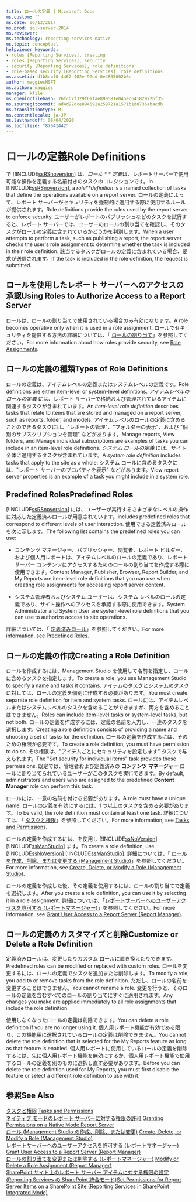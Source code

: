 ```yaml
---
title: ロールの定義 | Microsoft Docs
ms.custom: ''
ms.date: 06/13/2017
ms.prod: sql-server-2014
ms.reviewer: ''
ms.technology: reporting-services-native
ms.topic: conceptual
helpviewer_keywords:
- roles [Reporting Services], creating
- roles [Reporting Services], security
- security [Reporting Services], role definitions
- role-based security [Reporting Services], role definitions
ms.assetid: d1b8dbf0-4462-402e-92dd-0e4835002b6e
author: maggiesMSFT
ms.author: maggies
manager: kfile
ms.openlocfilehash: 76fcb7f329f6afae890581e045ec64182972bf35
ms.sourcegitcommit: ad4d92dce894592a259721a1571b1d8736abacdb
ms.translationtype: MT
ms.contentlocale: ja-JP
ms.lasthandoff: 08/04/2020
ms.locfileid: "87641442"
---
```

# <a name="role-definitions"></a><span data-ttu-id="8ab8d-102">ロールの定義</span><span class="sxs-lookup"><span data-stu-id="8ab8d-102">Role Definitions</span></span>
  <span data-ttu-id="8ab8d-103">で [!INCLUDE[ssRSnoversion](../../includes/ssrsnoversion-md.md)] は、*ロール \* \* 定義*は、レポートサーバーで使用可能な操作を定義する名前付きのタスクのコレクションです。</span><span class="sxs-lookup"><span data-stu-id="8ab8d-103">In [!INCLUDE[ssRSnoversion](../../includes/ssrsnoversion-md.md)], a *role\*\*definition* is a named collection of tasks that define the operations available on a report server.</span></span> <span data-ttu-id="8ab8d-104">ロールの定義によって、レポート サーバーがセキュリティを強制的に適用する際に使用するルールが提供されます。</span><span class="sxs-lookup"><span data-stu-id="8ab8d-104">Role definitions provide the rules used by the report server to enforce security.</span></span> <span data-ttu-id="8ab8d-105">ユーザーがレポートのパブリッシュなどのタスクを試行すると、レポート サーバーでは、ユーザーのロールの割り当てを確認し、そのタスクがロールの定義に含まれているかどうかを判別します。</span><span class="sxs-lookup"><span data-stu-id="8ab8d-105">When a user attempts to perform a task, such as publishing a report, the report server checks the user's role assignment to determine whether the task is included in their role definition.</span></span> <span data-ttu-id="8ab8d-106">該当するタスクがロールの定義に含まれている場合、要求が送信されます。</span><span class="sxs-lookup"><span data-stu-id="8ab8d-106">If the task is included in the role definition, the request is submitted.</span></span>  
  
## <a name="using-roles-to-authorize-access-to-a-report-server"></a><span data-ttu-id="8ab8d-107">ロールを使用したレポート サーバーへのアクセスの承認</span><span class="sxs-lookup"><span data-stu-id="8ab8d-107">Using Roles to Authorize Access to a Report Server</span></span>  
 <span data-ttu-id="8ab8d-108">ロールは、ロールの割り当てで使用されている場合のみ有効になります。</span><span class="sxs-lookup"><span data-stu-id="8ab8d-108">A role becomes operative only when it is used in a role assignment.</span></span> <span data-ttu-id="8ab8d-109">ロールでセキュリティを提供する方法の詳細については、「 [ロールの割り当て](role-assignments.md)」を参照してください。</span><span class="sxs-lookup"><span data-stu-id="8ab8d-109">For more information about how roles provide security, see [Role Assignments](role-assignments.md).</span></span>  
  
## <a name="types-of-role-definitions"></a><span data-ttu-id="8ab8d-110">ロールの定義の種類</span><span class="sxs-lookup"><span data-stu-id="8ab8d-110">Types of Role Definitions</span></span>  
 <span data-ttu-id="8ab8d-111">ロールの定義は、アイテムレベルの定義またはシステムレベルの定義です。</span><span class="sxs-lookup"><span data-stu-id="8ab8d-111">Role definitions are either item-level or system-level definitions.</span></span> <span data-ttu-id="8ab8d-112">*アイテムレベルのロールの定義* には、レポート サーバーで格納および管理されているアイテムに関連するタスクが含まれています。</span><span class="sxs-lookup"><span data-stu-id="8ab8d-112">An *item-level role definition* describes tasks that relate to items that are stored and managed on a report server, such as reports, folder, and models.</span></span> <span data-ttu-id="8ab8d-113">アイテムレベルのロールの定義に含めることのできるタスクには、"レポートの管理"、"フォルダーの表示"、および "個別のサブスクリプションを管理" などがあります。</span><span class="sxs-lookup"><span data-stu-id="8ab8d-113">Manage reports, View folders, and Manage individual subscriptions are examples of tasks you can include in an item-level role definitions.</span></span> <span data-ttu-id="8ab8d-114">*システム ロールの定義* には、サイト全体に適用するタスクが含まれています。</span><span class="sxs-lookup"><span data-stu-id="8ab8d-114">A *system role definition* includes tasks that apply to the site as a whole.</span></span> <span data-ttu-id="8ab8d-115">システム ロールに含めるタスクには、"レポート サーバーのプロパティを表示" などがあります。</span><span class="sxs-lookup"><span data-stu-id="8ab8d-115">View report server properties is an example of a task you might include in a system role.</span></span>  
  
## <a name="predefined-roles"></a><span data-ttu-id="8ab8d-116">Predefined Roles</span><span class="sxs-lookup"><span data-stu-id="8ab8d-116">Predefined Roles</span></span>  
 [!INCLUDE[ssRSnoversion](../../includes/ssrsnoversion-md.md)] <span data-ttu-id="8ab8d-117">には、ユーザーが実行するさまざまなレベルの操作に対応した定義済みロールが用意されています。</span><span class="sxs-lookup"><span data-stu-id="8ab8d-117">includes predefined roles that correspond to different levels of user interaction.</span></span> <span data-ttu-id="8ab8d-118">使用できる定義済みロールを次に示します。</span><span class="sxs-lookup"><span data-stu-id="8ab8d-118">The following list contains the predefined roles you can use:</span></span>  
  
-   <span data-ttu-id="8ab8d-119">コンテンツ マネージャー、パブリッシャー、閲覧者、レポート ビルダー、および個人用レポートは、アイテムレベルのロールの定義であり、レポート サーバー コンテンツにアクセスするためのロールの割り当てを作成する際に使用できます。</span><span class="sxs-lookup"><span data-stu-id="8ab8d-119">Content Manager, Publisher, Browser, Report Builder, and My Reports are item-level role definitions that you can use when creating role assignments for accessing report server content.</span></span>  
  
-   <span data-ttu-id="8ab8d-120">システム管理者およびシステム ユーザーは、システム レベルのロールの定義であり、サイト操作へのアクセスを承認する際に使用できます。</span><span class="sxs-lookup"><span data-stu-id="8ab8d-120">System Administrator and System User are system-level role definitions that you can use to authorize access to site operations.</span></span>  
  
 <span data-ttu-id="8ab8d-121">詳細については、「 [定義済みロール](role-definitions-predefined-roles.md)」を参照してください。</span><span class="sxs-lookup"><span data-stu-id="8ab8d-121">For more information, see [Predefined Roles](role-definitions-predefined-roles.md).</span></span>  
  
## <a name="creating-a-role-definition"></a><span data-ttu-id="8ab8d-122">ロールの定義の作成</span><span class="sxs-lookup"><span data-stu-id="8ab8d-122">Creating a Role Definition</span></span>  
 <span data-ttu-id="8ab8d-123">ロールを作成するには、Management Studio を使用して名前を指定し、ロールに含めるタスクを指定します。</span><span class="sxs-lookup"><span data-stu-id="8ab8d-123">To create a role, you use Management Studio to specify a name and tasks it contains.</span></span> <span data-ttu-id="8ab8d-124">アイテムのタスクとシステムのタスクに対しては、ロールの定義を個別に作成する必要があります。</span><span class="sxs-lookup"><span data-stu-id="8ab8d-124">You must create separate role definition for item and system tasks.</span></span> <span data-ttu-id="8ab8d-125">ロールには、アイテムレベルまたはシステムレベルのタスクを含めることができますが、両方を含めることはできません。</span><span class="sxs-lookup"><span data-stu-id="8ab8d-125">Roles can include item-level tasks or system-level tasks, but not both.</span></span> <span data-ttu-id="8ab8d-126">ロールの定義を作成するには、定義の名前を入力し、一連のタスクを選択します。</span><span class="sxs-lookup"><span data-stu-id="8ab8d-126">Creating a role definition consists of providing a name and choosing a set of tasks for the definition.</span></span> <span data-ttu-id="8ab8d-127">ロールの定義を作成するには、そのための権限が必要です。</span><span class="sxs-lookup"><span data-stu-id="8ab8d-127">To create a role definition, you must have permission to do so.</span></span> <span data-ttu-id="8ab8d-128">その権限は、"アイテムごとにセキュリティを設定します" タスクで与えられます。</span><span class="sxs-lookup"><span data-stu-id="8ab8d-128">The "Set security for individual items" task provides these permissions.</span></span> <span data-ttu-id="8ab8d-129">既定では、管理者および定義済みの **コンテンツ マネージャー** ロールに割り当てられているユーザーがこのタスクを実行できます。</span><span class="sxs-lookup"><span data-stu-id="8ab8d-129">By default, administrators and users who are assigned to the predefined **Content Manager** role can perform this task.</span></span>  
  
 <span data-ttu-id="8ab8d-130">ロールには、一意の名前を付ける必要があります。</span><span class="sxs-lookup"><span data-stu-id="8ab8d-130">A role must have a unique name.</span></span> <span data-ttu-id="8ab8d-131">ロールの定義を有効にするには、1 つ以上のタスクを含める必要があります。</span><span class="sxs-lookup"><span data-stu-id="8ab8d-131">To be valid, the role definition must contain at least one task.</span></span> <span data-ttu-id="8ab8d-132">詳細については、「 [タスクと権限](tasks-and-permissions.md)」を参照してください。</span><span class="sxs-lookup"><span data-stu-id="8ab8d-132">For more information, see [Tasks and Permissions](tasks-and-permissions.md).</span></span>  
  
 <span data-ttu-id="8ab8d-133">ロールの定義を作成するには、を使用し [!INCLUDE[ssNoVersion](../../includes/ssnoversion-md.md)] [!INCLUDE[ssManStudio](../../includes/ssmanstudio-md.md)] ます。</span><span class="sxs-lookup"><span data-stu-id="8ab8d-133">To create a role definition, use [!INCLUDE[ssNoVersion](../../includes/ssnoversion-md.md)] [!INCLUDE[ssManStudio](../../includes/ssmanstudio-md.md)].</span></span> <span data-ttu-id="8ab8d-134">詳細については、「 [ロールを作成、削除、または変更する &#40;Management Studio&#41;](role-definitions-create-delete-or-modify.md)」を参照してください。</span><span class="sxs-lookup"><span data-stu-id="8ab8d-134">For more information, see [Create, Delete, or Modify a Role &#40;Management Studio&#41;](role-definitions-create-delete-or-modify.md).</span></span>  
  
 <span data-ttu-id="8ab8d-135">ロールの定義を作成した後、その定義を使用するには、ロールの割り当てで定義を選択します。</span><span class="sxs-lookup"><span data-stu-id="8ab8d-135">After you create a role definition, you can use it by selecting it in a role assignment.</span></span> <span data-ttu-id="8ab8d-136">詳細については、「[レポートサーバーへのユーザーアクセスを許可する &#40;レポートマネージャー&#41;](grant-user-access-to-a-report-server.md)」を参照してください。</span><span class="sxs-lookup"><span data-stu-id="8ab8d-136">For more information, see [Grant User Access to a Report Server &#40;Report Manager&#41;](grant-user-access-to-a-report-server.md).</span></span>  
  
## <a name="customize-or-delete-a-role-definition"></a><span data-ttu-id="8ab8d-137">ロールの定義のカスタマイズと削除</span><span class="sxs-lookup"><span data-stu-id="8ab8d-137">Customize or Delete a Role Definition</span></span>  
 <span data-ttu-id="8ab8d-138">定義済みロールは、変更したりカスタム ロールに置き換えたりできます。</span><span class="sxs-lookup"><span data-stu-id="8ab8d-138">Predefined roles can be modified or replaced with custom roles.</span></span> <span data-ttu-id="8ab8d-139">ロールを変更するには、ロールの定義でタスクを追加または削除します。</span><span class="sxs-lookup"><span data-stu-id="8ab8d-139">To modify a role, you add to or remove tasks from the role definition.</span></span> <span data-ttu-id="8ab8d-140">ただし、ロールの名前を変更することはできません。</span><span class="sxs-lookup"><span data-stu-id="8ab8d-140">You cannot rename a role.</span></span> <span data-ttu-id="8ab8d-141">変更を行うと、そのロールの定義を含むすべてのロールの割り当てにすぐに適用されます。</span><span class="sxs-lookup"><span data-stu-id="8ab8d-141">Any changes you make are applied immediately to all role assignments that include the role definition.</span></span>  
  
 <span data-ttu-id="8ab8d-142">使用しなくなったロールの定義は削除できます。</span><span class="sxs-lookup"><span data-stu-id="8ab8d-142">You can delete a role definition if you are no longer using it.</span></span> <span data-ttu-id="8ab8d-143">個人用レポート機能が有効である限り、この機能用に選択されているロールの定義は削除できません。</span><span class="sxs-lookup"><span data-stu-id="8ab8d-143">You cannot delete the role definition that is selected for the My Reports feature as long as that feature is enabled.</span></span> <span data-ttu-id="8ab8d-144">個人用レポートに使用しているロールの定義を削除するには、先に個人用レポート機能を無効にするか、個人用レポート機能で使用するロールの定義を別のものに選択し直す必要があります。</span><span class="sxs-lookup"><span data-stu-id="8ab8d-144">Before you can delete the role definition used for My Reports, you must first disable the feature or select a different role definition to use with it.</span></span>  
  
## <a name="see-also"></a><span data-ttu-id="8ab8d-145">参照</span><span class="sxs-lookup"><span data-stu-id="8ab8d-145">See Also</span></span>  
 <span data-ttu-id="8ab8d-146">[タスクと権限](tasks-and-permissions.md) </span><span class="sxs-lookup"><span data-stu-id="8ab8d-146">[Tasks and Permissions](tasks-and-permissions.md) </span></span>  
 <span data-ttu-id="8ab8d-147">[ネイティブ モードのレポート サーバーに対する権限の許可](granting-permissions-on-a-native-mode-report-server.md) </span><span class="sxs-lookup"><span data-stu-id="8ab8d-147">[Granting Permissions on a Native Mode Report Server](granting-permissions-on-a-native-mode-report-server.md) </span></span>  
 <span data-ttu-id="8ab8d-148">[ロール &#40;Management Studio の作成、削除、または変更&#41;](role-definitions-create-delete-or-modify.md) </span><span class="sxs-lookup"><span data-stu-id="8ab8d-148">[Create, Delete, or Modify a Role &#40;Management Studio&#41;](role-definitions-create-delete-or-modify.md) </span></span>  
 <span data-ttu-id="8ab8d-149">[レポートサーバーへのユーザーアクセスを許可する &#40;レポートマネージャー&#41;](grant-user-access-to-a-report-server.md) </span><span class="sxs-lookup"><span data-stu-id="8ab8d-149">[Grant User Access to a Report Server &#40;Report Manager&#41;](grant-user-access-to-a-report-server.md) </span></span>  
 <span data-ttu-id="8ab8d-150">[ロールの割り当てを変更または削除する &#40;レポートマネージャー&#41;](role-assignments-modify-or-delete.md) </span><span class="sxs-lookup"><span data-stu-id="8ab8d-150">[Modify or Delete a Role Assignment &#40;Report Manager&#41;](role-assignments-modify-or-delete.md) </span></span>  
 [<span data-ttu-id="8ab8d-151">SharePoint サイト上のレポート サーバー アイテムに対する権限の設定 &#40;Reporting Services の SharePoint 統合モード&#41;</span><span class="sxs-lookup"><span data-stu-id="8ab8d-151">Set Permissions for Report Server Items on a SharePoint Site &#40;Reporting Services in SharePoint Integrated Mode&#41;</span></span>](set-permissions-for-report-server-items-on-a-sharepoint-site.md)  
  
  
